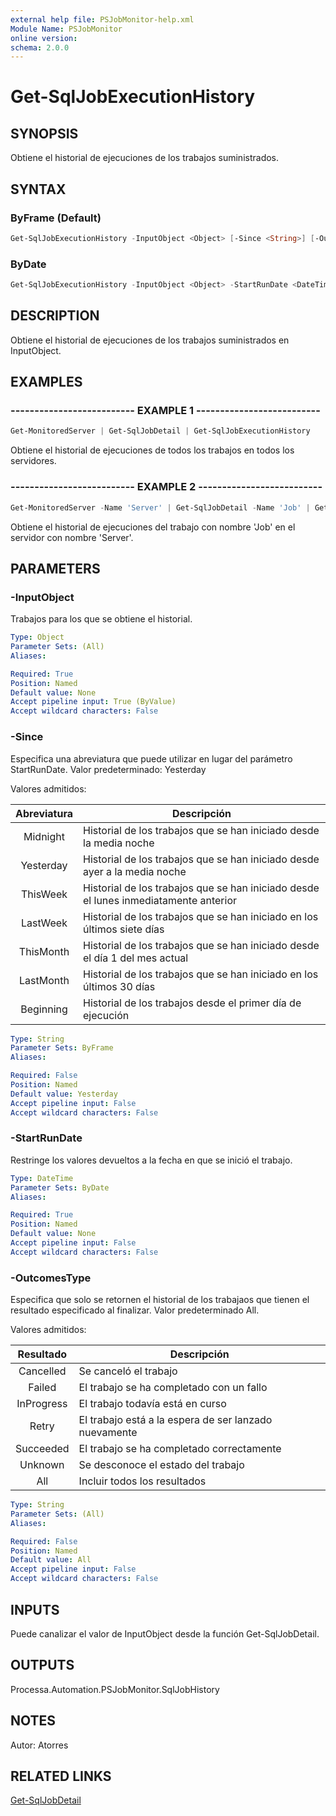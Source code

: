 ```yaml
---
external help file: PSJobMonitor-help.xml
Module Name: PSJobMonitor
online version: 
schema: 2.0.0
---
```


# Get-SqlJobExecutionHistory

## SYNOPSIS
Obtiene el historial de ejecuciones de los trabajos suministrados.

## SYNTAX

### ByFrame (Default)
```powershell
Get-SqlJobExecutionHistory -InputObject <Object> [-Since <String>] [-OutcomesType <String>]
```

### ByDate
```powershell
Get-SqlJobExecutionHistory -InputObject <Object> -StartRunDate <DateTime> [-OutcomesType <String>]
```

## DESCRIPTION
Obtiene el historial de ejecuciones de los trabajos suministrados en InputObject.

## EXAMPLES

### -------------------------- EXAMPLE 1 --------------------------
```powershell
Get-MonitoredServer | Get-SqlJobDetail | Get-SqlJobExecutionHistory
```

Obtiene el historial de ejecuciones de todos los trabajos en todos los servidores.

### -------------------------- EXAMPLE 2 --------------------------
```powershell
Get-MonitoredServer -Name 'Server' | Get-SqlJobDetail -Name 'Job' | Get-SqlJobExecutionHistory
```

Obtiene el historial de ejecuciones del trabajo con nombre 'Job' en el servidor con nombre 'Server'.

## PARAMETERS

### -InputObject
Trabajos para los que se obtiene el historial.

```yaml
Type: Object
Parameter Sets: (All)
Aliases: 

Required: True
Position: Named
Default value: None
Accept pipeline input: True (ByValue)
Accept wildcard characters: False
```

### -Since
Especifica una abreviatura que puede utilizar en lugar del parámetro StartRunDate.
Valor predeterminado: Yesterday

Valores admitidos:

| Abreviatura | Descripción |
|:-----:|-------------|
| Midnight | Historial de los trabajos que se han iniciado desde la media noche |
| Yesterday | Historial de los trabajos que se han iniciado desde ayer a la media noche |
| ThisWeek | Historial de los trabajos que se han iniciado desde el lunes inmediatamente anterior |
| LastWeek | Historial de los trabajos que se han iniciado en los últimos siete días |
| ThisMonth | Historial de los trabajos que se han iniciado desde el día 1 del mes actual |
| LastMonth | Historial de los trabajos que se han iniciado en los últimos 30 días |
| Beginning | Historial de los trabajos desde el primer día de ejecución |

```yaml
Type: String
Parameter Sets: ByFrame
Aliases: 

Required: False
Position: Named
Default value: Yesterday
Accept pipeline input: False
Accept wildcard characters: False
```

### -StartRunDate
Restringe los valores devueltos a la fecha en que se inició el trabajo.

```yaml
Type: DateTime
Parameter Sets: ByDate
Aliases: 

Required: True
Position: Named
Default value: None
Accept pipeline input: False
Accept wildcard characters: False
```

### -OutcomesType
Especifica que solo se retornen el historial de los trabajaos que tienen el resultado especificado al finalizar.
Valor predeterminado All.

Valores admitidos:

| Resultado | Descripción |
|:-----:|-------------|
| Cancelled | Se canceló el trabajo |
| Failed | El trabajo se ha completado con un fallo |
| InProgress | El trabajo todavía está en curso |
| Retry | El trabajo está a la espera de ser lanzado nuevamente |
| Succeeded | El trabajo se ha completado correctamente |
| Unknown | Se desconoce el estado del trabajo |
| All | Incluir todos los resultados |

```yaml
Type: String
Parameter Sets: (All)
Aliases: 

Required: False
Position: Named
Default value: All
Accept pipeline input: False
Accept wildcard characters: False
```

## INPUTS
Puede canalizar el valor de InputObject desde la función Get-SqlJobDetail.

## OUTPUTS
Processa.Automation.PSJobMonitor.SqlJobHistory

## NOTES
Autor: Atorres

## RELATED LINKS
[Get-SqlJobDetail](https://github.com/RD-Processa/PSJobMonitor/blob/master/Scripting/getting-started/ConfigServers/Get-MonitoredServer.md)
